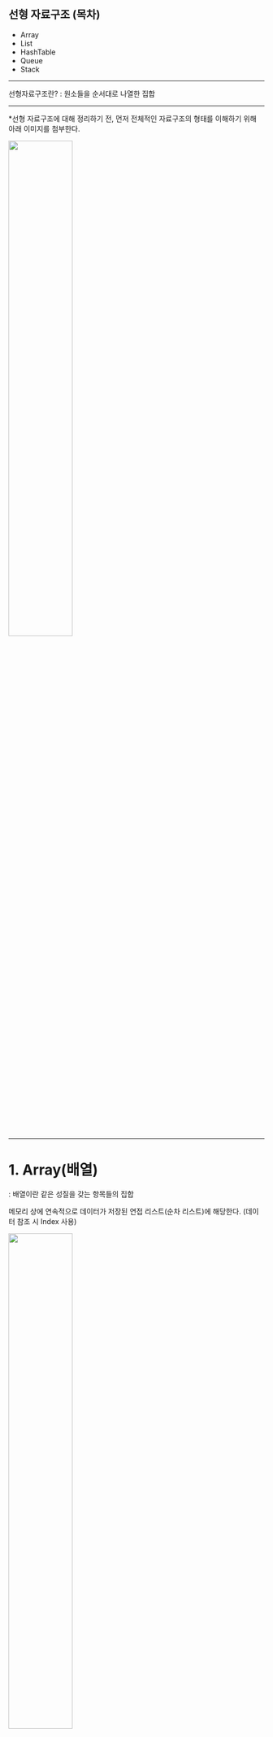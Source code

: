 
## 선형 자료구조 (목차)
* Array
* List
* HashTable
* Queue
* Stack
  
  
***
  

선형자료구조란? : 원소들을 순서대로 나열한 집합

   
***


*선형 자료구조에 대해 정리하기 전, 먼저 전체적인 자료구조의 형태를 이해하기 위해 아래 이미지를 첨부한다.
  

<img width="50%" src="https://user-images.githubusercontent.com/62551459/194223981-69efda7f-14c7-4664-95ae-3b3e0597f6d0.png"/>
  
***


# 1. Array(배열)
: 배열이란 같은 성질을 갖는 항목들의 집합

메모리 상에 연속적으로 데이터가 저장된 연접 리스트(순차 리스트)에 해당한다. (데이터 참조 시 Index 사용)


<img width="50%" src="https://user-images.githubusercontent.com/62551459/194225107-08a9cb94-f20b-46a0-a902-1d7a6a78a31c.png"/>

## ** Array 특징
* 고정된 크기
* 배열의 크기를 10으로 지정한다면, 내부에 데이터가 5개만 있더라도 실제 배열의 크기는 10이다.
* 메모리가 낭비될 수 있다.
* 논리적 저장 순서와 물리적 저장 순서가 일치하다. (메모리 상에 데이터도 순차적으로 저장된다.)
* Cache Hit Rate 가 높다.
* 추가적으로 소모되는 메모리 양(오버헤드)이 거의 없다.
* 삽입과 삭제의 경우 O(N)의 시간 복잡도를 갖는다.
* 원소에 접근할 때는 O(1)의 시간 복잡도를 갖는다.
* 기억 장소를 미리 확보해야 한다.
  

## 면접 질문 !
### ? ? Array(List)의 가장 큰 특징과 그로 인해 발생하는 장단점
: Array의 가장 큰 특징은 순차적으로 데이터를 저장한다는 점입니다. 데이터에 순서가 있기 때문에 0부터 시작하는 index가 존재하며, index를 사용해 특정 요소를 찾고 조작이 가능하다는 것이 Array의 장점입니다. 순차적으로 존재하는 데이터의 중간에 요소가 삽입되거나 삭제되는 경우 그 뒤의 모든 요소들을 한 칸씩 뒤로 밀거나 당겨줘야 하는 단점도 있습니다. 이러한 이유로 Array는 정보가 자주 삭제되거나 추가되는 데이터를 담기에는 적절치 않습니다.


### ? ? Array를 적용시키면 좋을 데이터의 예 / 구체적 예시와 함께 Array를 적용하면 좋은 이유, 그리고 Array를 사용하지 않으면 어떻게 되는지
: Array를 적용시키면 좋은 예로 주식 차트가 있습니다. 주식 차트에 대한 데이터는 요소가 중간에 새롭게 추가되거나 삭제되는 정보가 아니며, 날짜별로 주식 가격이 차례대로 저장되어야 하는 데이터입니다. 즉, 순서가 굉장히 중요한 데이터이므로 Array 같이 순서를 보장해주는 자료구조를 사용하는 것이 좋습니다. Array를 사용하지 않고 순서가 없는 자료 구조를 사용하는 경우에는 날짜별 주식 가격을 확인하기 어려우며 매번 전체 자료를 읽어 들이고 비교해야 하는 번거로움이 발생합니다.

# 2. List (리스트)
: 배열의 문제점을 해결하기 위한 자료구조, 빈틈없는 데이터의 적재라는 장점을 가진다.
원소를 삭제했을 때 삭제된 데이터 뒤 원소로 빈틈없이 연속적으로 위치시킨다.


## ** List 특징
* 리스트의 핵심은 원소들 간의 순서로 순서가 있는 데이터의 모임이 리스트이며 리스트를 다른 이름으로 시퀀스(sequence)라고도 부른다.
* 배열에서 인덱스는 유일무이한 식별자이지만 리스트에서는 몇 번째 데이터인지 정도의 의미를 가진다.
* 빈 엘리먼트는 허용하지 않는다.
* 순차성을 보장하지 못하기 때문에 spacial locality 보장이 되지 않아 cash hit가 어렵다.

## ArrayList와 LinkedList는 구현 방법에 따라 나뉜다.
## ArrayList
* 배열을 이용해 리스트를 구현한 것
* 접근이 빠름(순차 x) 하지만 데이터 추가와 삭제가 느림
* 동적으로 사용하기 힘듬(결국 배열이므로 길이가 고정됨)
## LinkedList
* 연결로 구현한 리스트
* 한 원소에서 값과 다음 원소의 주소를 알고 연결하는 방식
* 순차적으로 접근함 W(n)
* 삽입, 삭제는 O(1)이지만 해당 지점까지 접근해야하므로 W(n)일 수 있음
 → 배열과 다르게 논리적 저장 순서와 물리적 저장 순서가 일치하지 않는다!


## 면접 질문!
## ? ? Array와 ArrayList의 차이점
: Array는 크기가 고정적이고, ArrayList는 크기가 가변적입니다. Array는 초기화 시 메모리에 할당되어 ArrayList보다 속도가 빠르고, ArrayList는 데이터 추가 및 삭제 시 메모리를 재할당하기 때문에 속도가 Array보다 느립니다.

# 3. HashTable (해쉬 테이블)
: (Key, Value)로 데이터를 저장하여 빠르게 데이터를 검색한다.
Key 값을 해시함수를 사용하여 변환한 값을 index로 삼는다.


### * 해싱 : 해시 함수를 사용해 Key 값을 index로 변환하는 과정

## * 해시 함수(Hash Fucntion)
: 해시 함수의 가장 중요한 점은 고유한 인덱스를 만드는 것.
: 만약 중복되는 인덱스가 발생한다면 충돌 발생!  따라서 해시 함수를 구현하는 해시 알고리즘을 적절히 구현해야 함.

## ** HashTable 특징
* 빠름 :  key - value의 1대1 매칭 구조라 삽입, 삭제, 검색 모두 평균적으로 (충돌X) O(1)의 시간 복잡도를 가짐
* 공간 효율성 낮음 : 데이터가 저장되기 전에 미리 공간을 만들어야되기 때문.
* hash function의 의존도가 높음 : hash function이 복잡하다면 hash를 만들어내는데 시간이 많이 소모
* 순서 보장 X : index를 hash function이 정하기 때문에 배열처럼 순차적인 index를 보장하지 않음
* 최악의 경우 ( 같은 인덱스에 모든 키값과 데이터가 저장된 경우 = 전부 충돌한 경우 ) O(key의 개수) 즉 O(n)의 시간 복잡도 가짐


## 면접 질문 !
## ? ? Hash Map과 Hash Table의 차이점
: 동기화 지원 여부와 null 값 허용 여부의 차이가 있다.

### * 해시 테이블(Hash Table) 
: 병렬 처리를 할 때 (동기화를 고려해야 하는 상황) Thread-safe 하며 Null 값을 허용하지 않는다.

### * 해시 맵(Hash Map) 
: 병렬 처리를 하지 않을 때 (동기화를 고려하지 않는 상황) Thread-safe 하지 않으며 Null 값을 허용한다.

## ? ? Hash Table과 시간 복잡도
: 해시 테이블은 (Key, Value)로 데이터를 저장하는 자료구조 중 하나로 빠르게 데이터를 검색할 수 있는 자료구조입니다. 빠른 검색 속도를 제공하는 이유는 내부적으로 배열(버킷)을 사용하여 데이터를 저장하기 때문입니다. 각 Key값은 해시함수에 의해 고유한 index를 가지게 되어 바로 접근할 수 있으므로 평균 O(1)의 시간 복잡도로 데이터를 조회합니다. 하지만 index값이 충돌이 발생한 경우 Chanining에 연결된 리스트들까지 검색해야 하므로 O(N)까지 증가할 수 있습니다.

# 4. Queue (큐)
: 선입선출(FIFO, First in first out) 방식의 자료구조
<img width="50%" src="https://user-images.githubusercontent.com/62551459/194225238-5c7c42f2-30e5-4d6b-8b2a-2e7110f10dbc.png" />

## ** Queue 특징
* 장점
: 데이터가 입력된 시간 순서대로 처리해야 할 필요가 있는 상황에 유리하다.
* 단점 
  + 크기가 제한적이다.
   + 큐의 앞 부분이 비어도 데이터를 삽입할 수 없다.
   + 큐가 Empty여도 Not Empty라 판단할 수 있다. (rear가 맨 뒤에 있을 경우)

## 면접 질문 !
## ? ? Priority Queue (우선순위 큐)란?
: 우선순위 큐는 들어간 순서에 상관없이 우선순위가 높은 데이터를 먼저 꺼내기 위해 고안된 자료구조 우선순위 큐 구현 방식에는 배열, 연결 리스트, 힙이 있고, 그중 힙 방식이 worst case라도 시간 복잡도 O(logN)을 보장하기 때문에 일반적으로 완전 이진트리 형태의 힙을 이용해 구현함.

# 5. Stack (스택)
: 후입선출(LIFO, Last-In-First-Out) 방식의 자료구조
<img width="50%" src="https://user-images.githubusercontent.com/62551459/194225476-5505072a-3291-4f3f-adcf-63c663d47bd1.png"/>

## ** Stack 특징
* 스택은 위의 사진처럼 같은 구조와 크기의 자료를 정해진 방향으로만 쌓을수 있고, top으로 정한 곳을 통해서만 접근할 수 있다.
* 스택에서 top을 통해 삽입하는 연산을 'push' , top을 통한 삭제하는 연산을 'pop'이라고 한다.
  

* 장점 
  + 구현이 쉽다. 
  + 원하는 데이터의 접근 속도가 빠르다.
  + 만약 내가 원하는 데이터가 배열의 3번째 위치에 있으면 arr[2]를 사용한다면 한번에 접근이 가능하기 때문이다.
* 단점 
  + 데이터 최대 개수를 미리 정해야 한다. 
  + 또한 데이터의 삽입과 삭제에 있어 매우 비효율적이다.